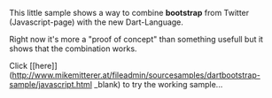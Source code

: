 This little sample shows a way to combine <strong>bootstrap</strong> from Twitter (Javascript-page) with the new Dart-Language.

Right now it's more a "proof of concept" than something usefull but it shows that the combination works.

Click [[here]](http://www.mikemitterer.at/fileadmin/sourcesamples/dartbootstrap-sample/javascript.html _blank) to try the working sample...


